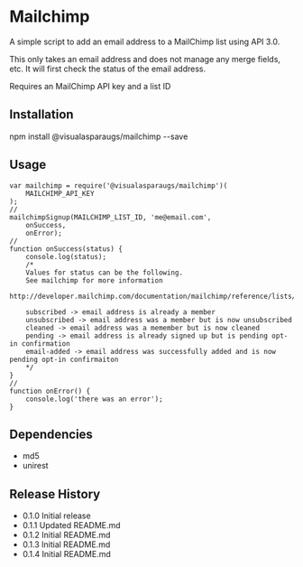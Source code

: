 Mailchimp
=========

A simple script to add an email address to a MailChimp list using API 3.0. 

This only takes an email address and does not manage any merge fields, etc. It will first check the status of the email address.

Requires an MailChimp API key and a list ID

## Installation

  npm install @visualasparaugs/mailchimp --save

## Usage

	var mailchimp = require('@visualasparaugs/mailchimp')(
	    MAILCHIMP_API_KEY
	);
	//
	mailchimpSignup(MAILCHIMP_LIST_ID, 'me@email.com',
	    onSuccess,
	    onError);
	//
	function onSuccess(status) {
	    console.log(status);
	    /*
	    Values for status can be the following.
	    See mailchimp for more information 
	    http://developer.mailchimp.com/documentation/mailchimp/reference/lists/members/
	    
	    subscribed -> email address is already a member
        unsubscribed -> email address was a member but is now unsubscribed
        cleaned -> email address was a memember but is now cleaned
        pending -> email address is already signed up but is pending opt-in confirmation
		email-added -> email address was successfully added and is now pending opt-in confirmaiton
	    */
	}
	//
	function onError() {
	    console.log('there was an error');
	}

## Dependencies

* md5
* unirest

## Release History

* 0.1.0 Initial release
* 0.1.1 Updated README.md
* 0.1.2 Initial README.md
* 0.1.3 Initial README.md
* 0.1.4 Initial README.md